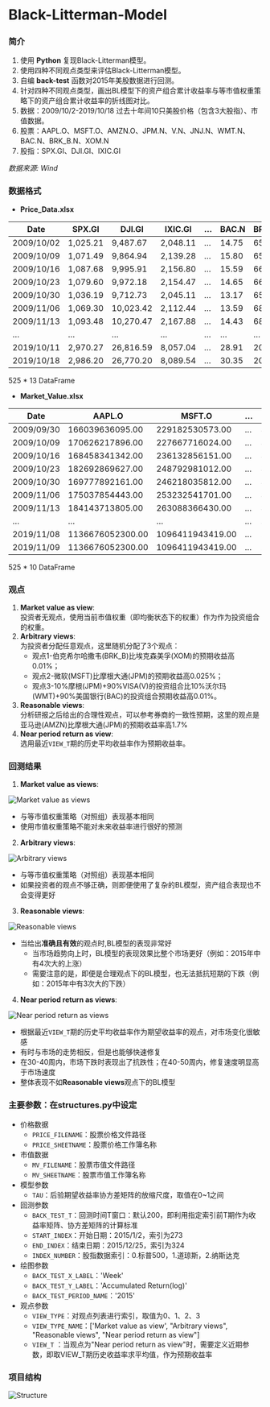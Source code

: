 # Black-Litterman-Model

### 简介
1. 使用 **Python** 复现Black-Litterman模型。  
2. 使用四种不同观点类型来评估Black-Litterman模型。
3. 自编 **back-test** 函数对2015年美股数据进行回测。
4. 针对四种不同观点类型，画出BL模型下的资产组合累计收益率与等市值权重策略下的资产组合累计收益率的折线图对比。
5. 数据：2009/10/2-2019/10/18 过去十年间10只美股价格（包含3大股指）、市值数据。
6. 股票：AAPL.O、MSFT.O、AMZN.O、JPM.N、V.N、JNJ.N、WMT.N、BAC.N、BRK_B.N、XOM.N
7. 股指：SPX.GI、DJI.GI、IXIC.GI

*数据来源: Wind*

### 数据格式
* **Price_Data.xlsx**

| Date       | SPX.GI    | DJI.GI     | IXIC.GI   | … | BAC.N  | BRK_B.N | XOM.N  |
| ---------- | --------- | ---------- | --------- | ---------- | ------ | ------- | ------ |
| 2009/10/02 | 1,025.21  | 9,487.67   | 2,048.11  | … | 14.75  | 65.29   | 48.49  |
| 2009/10/09 | 1,071.49  | 9,864.94   | 2,139.28  | … | 15.80  | 65.74   | 50.45  |
| 2009/10/16 | 1,087.68  | 9,995.91   | 2,156.80  | … | 15.59  | 66.12   | 53.25  |
| 2009/10/23 | 1,079.60  | 9,972.18   | 2,154.47  | … | 14.65  | 66.36   | 53.58  |
| 2009/10/30 | 1,036.19  | 9,712.73   | 2,045.11  | … | 13.17  | 65.66   | 52.20  |
| 2009/11/06 | 1,069.30  | 10,023.42  | 2,112.44  | … | 13.59  | 68.50   | 52.86  |
| 2009/11/13 | 1,093.48  | 10,270.47  | 2,167.88  | … | 14.43  | 68.22   | 53.09  |
| …        | …       | …        | …       | … | …    | …     | …    |
| 2019/10/11 | 2,970.27  | 26,816.59  | 8,057.04  | … | 28.91  | 208.08  | 68.98  |
| 2019/10/18 | 2,986.20  | 26,770.20  | 8,089.54  | … | 30.35  | 208.76  | 67.61  |

525 * 13 DataFrame


* **Market_Value.xlsx**

| Date       | AAPL.O            | MSFT.O            | … | XOM.N            | TOTAL             |
| ---------- | ----------------- | ----------------- | ---------------- | ---------------- | ----------------- |
| 2009/09/30 | 166039636095.00   | 229182530573.00   | … | 329725261574.00  | 724947428242.00   |
| 2009/10/09 | 170626217896.00   | 227667716024.00   | … | 332897083067.00  | 731191016987.00   |
| 2009/10/16 | 168458341342.00   | 236132856151.00   | … | 351399375110.00  | 755990572603.00   |
| 2009/10/23 | 182692869627.00   | 248792981012.00   | … | 353561980673.00  | 785047831312.00   |
| 2009/10/30 | 169777892161.00   | 246218035812.00   | … | 344430979405.00  | 760426907378.00   |
| 2009/11/06 | 175037854443.00   | 253232541701.00   | … | 344557856462.00  | 772828252606.00   |
| 2009/11/13 | 184143713805.00   | 263088366430.00   | … | 344035655247.00  | 791267735482.00   |
| …        | …               | …               | … | …              | …               |
| 2019/11/08 | 1136676052300.00  | 1096411943419.00  | … | 294484998062.00  | 2527572993781.00  |
| 2019/11/09 | 1136676052300.00  | 1096411943419.00  | … | 294484998062.00  | 2527572993781.00  |

525 * 10 DataFrame

### 观点
1. **Market value as view**:    
   投资者无观点，使用当前市值权重（即均衡状态下的权重）作为作为投资组合的权重。 
2. **Arbitrary views**:    
   为投资者分配任意观点，这里随机分配了3个观点：
   * 观点1-伯克希尔哈撒韦(BRK_B)比埃克森美孚(XOM)的预期收益高0.01%；
   * 观点2-微软(MSFT)比摩根大通(JPM)的预期收益高0.025%；
   * 观点3-10%摩根(JPM)+90%VISA(V)的投资组合比10%沃尔玛(WMT)+90%美国银行(BAC)的投资组合预期收益高0.01%。
3. **Reasonable views**:  
   分析研报之后给出的合理性观点，可以参考券商的一致性预期，这里的观点是亚马逊(AMZN)比摩根大通(JPM)的预期收益率高1.7%
4. **Near period return as view**:  
   选用最近`VIEW_T`期的历史平均收益率作为预期收益率。

### 回测结果
1. **Market value as views**:

![Market value as views](https://github.com/jrothschild33/Black-Litterman-Model/blob/master/plot/BL%20Return%20Back%20Test_Market%20value%20as%20view_Year%202015.png)

   * 与等市值权重策略（对照组）表现基本相同
   * 使用市值权重策略不能对未来收益率进行很好的预测
2. **Arbitrary views**:

![Arbitrary views](https://github.com/jrothschild33/Black-Litterman-Model/blob/master/plot/BL%20Return%20Back%20Test_Arbitrary%20views_Year%202015.png)

   * 与等市值权重策略（对照组）表现基本相同
   * 如果投资者的观点不够正确，则即便使用了复杂的BL模型，资产组合表现也不会变得更好
3. **Reasonable views**:  

![Reasonable views](https://github.com/jrothschild33/Black-Litterman-Model/blob/master/plot/BL%20Return%20Back%20Test_Reasonable%20views_Year%202015.png)

* 当给出**准确且有效**的观点时,BL模型的表现非常好
   * 当市场趋势向上时，BL模型的表现效果比整个市场更好（例如：2015年中有4次大的上涨）
   * 需要注意的是，即便是合理观点下的BL模型，也无法抵抗短期的下跌（例如：2015年中有3次大的下跌）
4. **Near period return as views**:

![Near period return as views](https://github.com/jrothschild33/Black-Litterman-Model/blob/master/plot/BL%20Return%20Back%20Test_Near%20period%20return%20as%20view_Year%202015.png)

   * 根据最近`VIEW_T`期的历史平均收益率作为期望收益率的观点，对市场变化很敏感
   * 有时与市场的走势相反，但是也能够快速修复
   * 在30-40周内，市场下跌时表现出了抗跌性；在40-50周内，修复速度明显高于市场速度
   * 整体表现不如**Reasonable views**观点下的BL模型

### 主要参数：在structures.py中设定
* 价格数据
  * `PRICE_FILENAME`：股票价格文件路径
  * `PRICE_SHEETNAME`：股票价格工作簿名称
* 市值数据
  * `MV_FILENAME`：股票市值文件路径
  * `MV_SHEETNAME`：股票市值工作簿名称
* 模型参数
  * `TAU`：后验期望收益率协方差矩阵的放缩尺度，取值在0~1之间
* 回测参数
  * `BACK_TEST_T`：回测时间T窗口：默认200，即利用指定索引前T期作为收益率矩阵、协方差矩阵的计算标准
  * `START_INDEX`：开始日期：2015/1/2，索引为273
  * `END_INDEX`：结束日期：2015/12/25，索引为324
  * `INDEX_NUMBER`：股指数据索引：0.标普500，1.道琼斯，2.纳斯达克
* 绘图参数
  * `BACK_TEST_X_LABEL`：'Week'
  * `BACK_TEST_Y_LABEL`：'Accumulated Return(log)'
  * `BACK_TEST_PERIOD_NAME`：'2015'
* 观点参数
  * `VIEW_TYPE`：对观点列表进行索引，取值为0、1、2、3
  * `VIEW_TYPE_NAME`：['Market value as view', "Arbitrary views", "Reasonable views", "Near period return as view"]
  * `VIEW_T` ：当观点为"Near period return as view"时，需要定义近期参数，即取VIEW_T期历史收益率求平均值，作为预期收益率

### 项目结构

![Structure](https://github.com/jrothschild33/Black-Litterman-Model/blob/master/Report/Black-Litterman-Model.png)
